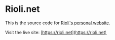 # Rioli.net

This is the source code for [Rioli's personal website](https://rioli.net).

Visit the live site: [https://rioli.net](https://rioli.net)